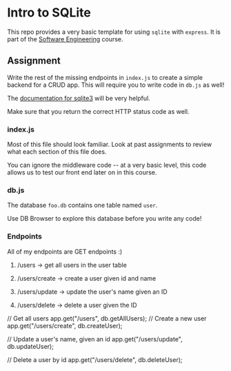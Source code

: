 # Intro to SQLite
This repo provides a very basic template for using `sqlite` with `express`. It is part of the [Software Engineering](https://edu.lester-lee.com/software-engineering/) course.

## Assignment
Write the rest of the missing endpoints in `index.js` to create a simple backend for a CRUD app.  This will require you to write code in `db.js` as well!

The [documentation for sqlite3](https://github.com/mapbox/node-sqlite3/wiki/API) will be very helpful.

Make sure that you return the correct HTTP status code as well.

### index.js
Most of this file should look familiar. Look at past assignments to review what each section of this file does.

You can ignore the middleware code -- at a very basic level, this code allows us to test our front end later on in this course.

### db.js
The database `foo.db` contains one table named `user`.

Use DB Browser to explore this database before you write any code!

### Endpoints
All of my endpoints are GET endpoints :)

1. /users -> get all users in the user table

2. /users/create -> create a user given id and name

3. /users/update -> update the user's name given an ID

4. /users/delete -> delete a user given the ID

// Get all users
app.get("/users", db.getAllUsers);
// Create a new user
app.get("/users/create",  db.createUser);

// Update a user's name, given an id
app.get("/users/update", db.updateUser);

// Delete a user by id
app.get("/users/delete", db.deleteUser);